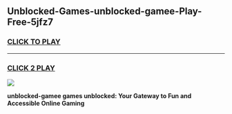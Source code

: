 
## Unblocked-Games-unblocked-gamee-Play-Free-5jfz7
<h3>
<a href="https://premium76.site?title=unblocked-gamee&ref=18A1">CLICK TO PLAY</a></h3>
<hr>

<h3>
<a href="https://premium76.site?title=unblocked-gamee&ref=18A1">CLICK 2 PLAY</a>
  
</h3>

<a href="https://premium76.site?title=unblocked-gamee&ref=18A1"><img src="https://clearcache.store/games.png"></a>


**unblocked-gamee games unblocked: Your Gateway to Fun and Accessible Online Gaming**
